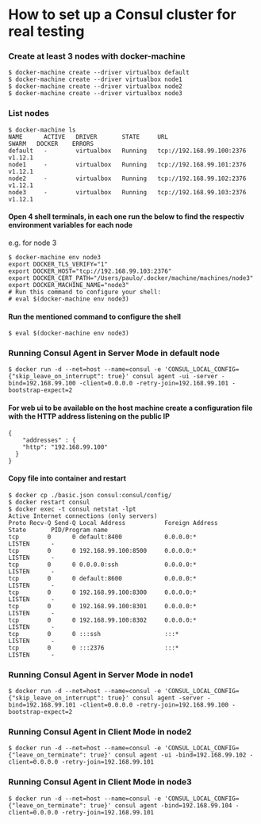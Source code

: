 # How to set up a Consul cluster for real testing

### Create at least 3 nodes with docker-machine
<!-- 2 consul servers 2 consul clients -->
```
$ docker-machine create --driver virtualbox default
$ docker-machine create --driver virtualbox node1
$ docker-machine create --driver virtualbox node2
$ docker-machine create --driver virtualbox node3
```
### List nodes
```
$ docker-machine ls
NAME      ACTIVE   DRIVER       STATE     URL                         SWARM   DOCKER    ERRORS
default   -        virtualbox   Running   tcp://192.168.99.100:2376           v1.12.1   
node1     -        virtualbox   Running   tcp://192.168.99.101:2376           v1.12.1   
node2     -        virtualbox   Running   tcp://192.168.99.102:2376           v1.12.1   
node3     -        virtualbox   Running   tcp://192.168.99.103:2376           v1.12.1
```
#### Open 4 shell terminals, in each one run the below to find the respectiv environment variables for each node
e.g. for node 3
```
$ docker-machine env node3
export DOCKER_TLS_VERIFY="1"
export DOCKER_HOST="tcp://192.168.99.103:2376"
export DOCKER_CERT_PATH="/Users/paulo/.docker/machine/machines/node3"
export DOCKER_MACHINE_NAME="node3"
# Run this command to configure your shell:
# eval $(docker-machine env node3)
```
#### Run the mentioned command to configure the shell
```
$ eval $(docker-machine env node3)
```

### Running Consul Agent in Server Mode in default node
```
$ docker run -d --net=host --name=consul -e 'CONSUL_LOCAL_CONFIG={"skip_leave_on_interrupt": true}' consul agent -ui -server -bind=192.168.99.100 -client=0.0.0.0 -retry-join=192.168.99.101 -bootstrap-expect=2
```
#### For web ui to be available on the host machine create a configuration file with the HTTP address listening on the public IP
```
{
    "addresses" : {
    "http": "192.168.99.100"
  }
}
```
#### Copy file into container and restart
```
$ docker cp ./basic.json consul:consul/config/
$ docker restart consul
$ docker exec -t consul netstat -lpt
Active Internet connections (only servers)
Proto Recv-Q Send-Q Local Address           Foreign Address         State       PID/Program name    
tcp        0      0 default:8400            0.0.0.0:*               LISTEN      -
tcp        0      0 192.168.99.100:8500     0.0.0.0:*               LISTEN      -
tcp        0      0 0.0.0.0:ssh             0.0.0.0:*               LISTEN      -
tcp        0      0 default:8600            0.0.0.0:*               LISTEN      -
tcp        0      0 192.168.99.100:8300     0.0.0.0:*               LISTEN      -
tcp        0      0 192.168.99.100:8301     0.0.0.0:*               LISTEN      -
tcp        0      0 192.168.99.100:8302     0.0.0.0:*               LISTEN      -
tcp        0      0 :::ssh                  :::*                    LISTEN      -
tcp        0      0 :::2376                 :::*                    LISTEN      -
```

### Running Consul Agent in Server Mode in node1
```
$ docker run -d --net=host --name=consul -e 'CONSUL_LOCAL_CONFIG={"skip_leave_on_interrupt": true}' consul agent -server -bind=192.168.99.101 -client=0.0.0.0 -retry-join=192.168.99.100 -bootstrap-expect=2
```

### Running Consul Agent in Client Mode in node2
```
$ docker run -d --net=host --name=consul -e 'CONSUL_LOCAL_CONFIG={"leave_on_terminate": true}' consul agent -ui -bind=192.168.99.102 -client=0.0.0.0 -retry-join=192.168.99.101
```

### Running Consul Agent in Client Mode in node3
```
$ docker run -d --net=host --name=consul -e 'CONSUL_LOCAL_CONFIG={"leave_on_terminate": true}' consul agent -bind=192.168.99.104 -client=0.0.0.0 -retry-join=192.168.99.101
```
